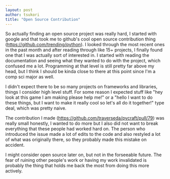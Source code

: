 ```yaml
---
layout: post
author: tsukori
title: "Open Source Contribution"
---
```


So actually finding an open source project was really hard, I started with google and that took me to github's cool open source contribution thing (https://github.com/trending/python). I looked through the most recent ones in the past month and after reading through like 15+ projects, I finally found one that I was actually sort of interested in. I started with reading the documentation and seeing what they wanted to do with the project, which confused me a lot. Programming at that level is still pretty far above my head, but I think I should be kinda close to there at this point since I'm a comp sci major as well. 

I didn't expect there to be so many projects on frameworks and libraries, things I consider high level stuff. For some reason I expected stuff like "hey look at this game I am making please help me!" or a "hello I want to do these things, but I want to make it really cool so let's all do it together!" type deal, which was pretty naive. 

The contribution I made (https://github.com/traverseda/pycraft/pull/79) was really small honestly, I wanted to do more but I also did not want to break everything that these people had worked hard on. The person who introduced the issue made a lot of edits to the code and also restyled a lot of what was originally there, so they probably made this mistake on accident. 

I might consider open source later on, but not in the forseeable future. The fear of ruining other people's work or having my work invalidated is probably the thing that holds me back the most from doing this more actively. 
